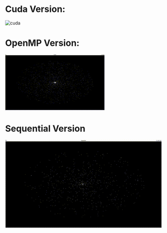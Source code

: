 # Cuda Version:

![cuda](./videos/cuda.gif)

# OpenMP Version:
![OpenMP](./videos/openMP.gif)

# Sequential Version
![sequential](./videos/sequential.gif)
